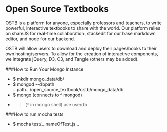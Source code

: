 Open Source Textbooks
=========

OSTB is a platform for anyone, especially professors and teachers, to write powerful, interactive textbooks to share with the world. Our platform relies on shareJS for real-time collaboration, stackedit for our base markdown editor, and node for our backend. 

OSTB will allow users to download and deploy their pages/books to their own hosting/servers. To allow for the creation of interactive components, we integrate jQuery, D3, C3, and Tangle (others may be added). 


###How to Run Your Mongo Instance
- $ mkdir mongo_data/db/
- $ mongod --dbpath ...path.../open_source_textbook/ostb/mongo_data/db    
- $ mongo (connects to ^ mongod)
- > (^ in mongo shell) use userdb

###How to run mocha tests
- $ mocha test/...nameOfTest.js...